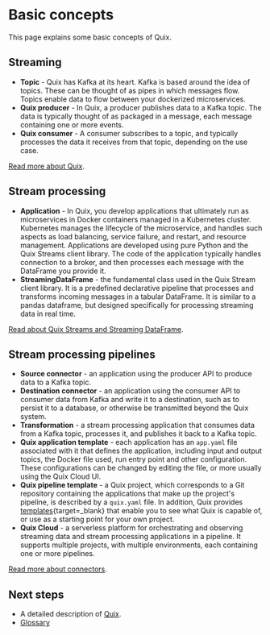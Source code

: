 # Basic concepts

This page explains some basic concepts of Quix.

## Streaming

* **Topic** - Quix has Kafka at its heart. Kafka is based around the idea of topics. These can be thought of as pipes in which messages flow. Topics enable data to flow between your dockerized microservices.
* **Quix producer** - In Quix, a producer publishes data to a Kafka topic. The data is typically thought of as packaged in a message, each message containing one or more events. 
* **Quix consumer** - A consumer subscribes to a topic, and typically processes the data it receives from that topic, depending on the use case.

[Read more about Quix](../kb/what-is-quix.md).

## Stream processing

* **Application** - In Quix, you develop applications that ultimately run as microservices in Docker containers managed in a Kubernetes cluster. Kubernetes manages the lifecycle of the microservice, and handles such aspects as load balancing, service failure, and restart, and resource management. Applications are developed using pure Python and the Quix Streams client library. The code of the application typically handles connection to a broker, and then processes each message with the DataFrame you provide it.
* **StreamingDataFrame** - the fundamental class used in the Quix Stream client library. It is a predefined declarative pipeline that processes and transforms incoming messages in a tabular DataFrame. It is similar to a pandas dataframe, but designed specifically for processing streaming data in real time.

[Read about Quix Streams and Streaming DataFrame](http://quix.io/docs/quix-streams/introduction.html).

## Stream processing pipelines

* **Source connector** - an application using the producer API to produce data to a Kafka topic.
* **Destination connector** - an application using the consumer API to consumer data from Kafka and write it to a destination, such as to persist it to a database, or otherwise be transmitted beyond the Quix system.
* **Transformation** - a stream processing application that consumes data from a Kafka topic, processes it, and publishes it back to a Kafka topic.
* **Quix application template** - each application has an `app.yaml` file associated with it that defines the application, including input and output topics, the Docker file used, run entry point and other configuration. These configurations can be changed by editing the file, or more usually using the Quix Cloud UI.  
* **Quix pipeline template** - a Quix project, which corresponds to a Git repository containing the applications that make up the project's pipeline, is described by a `quix.yaml` file. In addition, Quix provides [templates](https://quix.io/templates){target=_blank} that enable you to see what Quix is capable of, or use as a starting point for your own project.
* **Quix Cloud** - a serverless platform for orchestrating and observing streaming data and stream processing applications in a pipeline. It supports multiple projects, with multiple environments, each containing one or more pipelines.

[Read more about connectors](../connectors/index.md).

## Next steps

* A detailed description of [Quix](../kb/what-is-quix.md).
* [Glossary](../kb/glossary.md)
